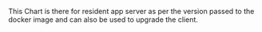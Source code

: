 This Chart is there for resident app server as per the version passed to the docker image and can also be used to upgrade the client.
